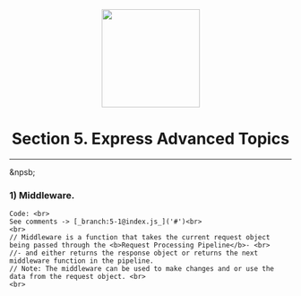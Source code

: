 <div align="center" height="20px">
<img width="175px" src="https://cdn.freebiesupply.com/logos/large/2x/nodejs-1-logo-png-transparent.png">

</div>
<div align="center"> 
<h1>Section 5. Express Advanced Topics</h1>
 <hr style="color: black;">
 </div>
&npsb;

### 1) Middleware.
    Code: <br>
    See comments -> [_branch:5-1@index.js_]('#')<br>
    <br>
    // Middleware is a function that takes the current request object being passed through the <b>Request Processing Pipeline</b>- <br>
    //- and either returns the response object or returns the next middleware function in the pipeline. 
    // Note: The middleware can be used to make changes and or use the data from the request object. <br>
    <br>
